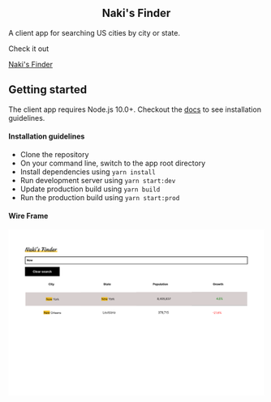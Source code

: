 <div align="center">
 <h2>Naki's Finder</h2>
</div>

<p>A client app for searching US cities by city or state.</p>
<p>Check it out</p><a href='https://stalwart-gaufre-57e664.netlify.app/'> Naki's Finder</a>

## Getting started

The client app requires Node.js 10.0+. Checkout the [docs](https://nodejs.org/en/) to see installation guidelines.

#### Installation guidelines

- Clone the repository
- On your command line, switch to the app root directory
- Install dependencies using `yarn install`
- Run development server using `yarn start:dev`
- Update production build using `yarn build`
- Run the production build using `yarn start:prod`

#### Wire Frame

![Naki's Finder Wireframe](src/assets/Naki's_Finder.png)
